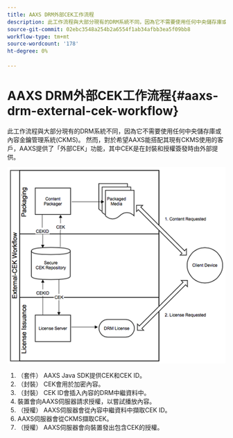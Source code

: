```yaml
---
title: AAXS DRM外部CEK工作流程
description: 此工作流程與大部分現有的DRM系統不同，因為它不需要使用任何中央儲存庫或內容金鑰管理系統(CKMS)
source-git-commit: 02ebc3548a254b2a6554f1ab34afbb3ea5f09bb8
workflow-type: tm+mt
source-wordcount: '178'
ht-degree: 0%

---
```


# AAXS DRM外部CEK工作流程{#aaxs-drm-external-cek-workflow}

此工作流程與大部分現有的DRM系統不同，因為它不需要使用任何中央儲存庫或內容金鑰管理系統(CKMS)。 然而，對於希望AAXS能搭配其現有CKMS使用的客戶，AAXS提供了「外部CEK」功能，其中CEK是在封裝和授權簽發時由外部提供。

![](assets/ECEK_Workflow.PNG)

1. （套件） AAXS Java SDK提供CEK和CEK ID。
1. （封裝） CEK會用於加密內容。
1. （封裝） CEK ID會插入內容的DRM中繼資料中。
1. 裝置會向AAXS伺服器請求授權，以嘗試播放內容。
1. （授權） AAXS伺服器會從內容中繼資料中擷取CEK ID。
1. AAXS伺服器會從CKMS擷取CEK。
1. （授權） AAXS伺服器會向裝置發出包含CEK的授權。
